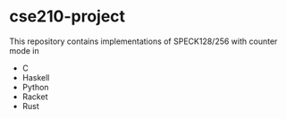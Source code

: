 # cse210-project

This repository contains implementations of SPECK128/256 with counter mode in 
* C
* Haskell
* Python
* Racket
* Rust
